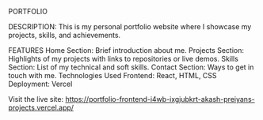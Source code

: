 PORTFOLIO

DESCRIPTION:
This is my personal portfolio website where I showcase my projects, skills, and achievements.

FEATURES
Home Section: Brief introduction about me.
Projects Section: Highlights of my projects with links to repositories or live demos.
Skills Section: List of my technical and soft skills.
Contact Section: Ways to get in touch with me.
Technologies Used
Frontend: React, HTML, CSS
Deployment: Vercel



Visit the live site: https://portfolio-frontend-i4wb-ixgjubkrt-akash-preiyans-projects.vercel.app/
